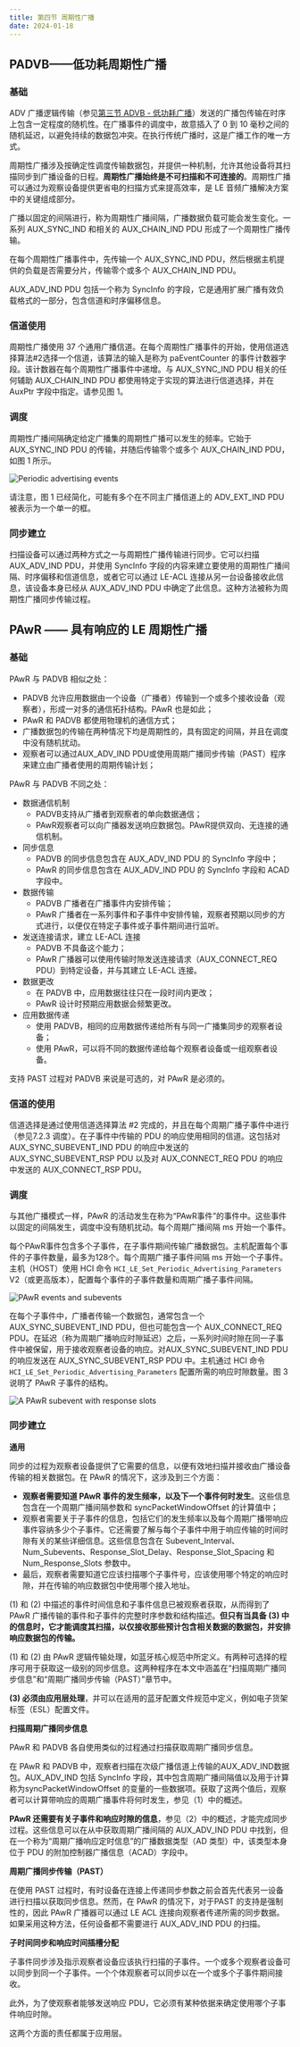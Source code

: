 ```yaml
---
title: 第四节 周期性广播
date: 2024-01-18
---
```


## PADVB——低功耗周期性广播

### 基础

ADV 广播逻辑传输（参见[第三节 ADVB - 低功耗广播](./advb)）发送的广播包传输在时序上包含一定程度的随机性。在广播事件的调度中，故意插入了 0 到 10 毫秒之间的随机延迟，以避免持续的数据包冲突。在执行传统广播时，这是广播工作的唯一方式。

周期性广播涉及按确定性调度传输数据包，并提供一种机制，允许其他设备将其扫描同步到广播设备的日程。**周期性广播始终是不可扫描和不可连接的**。周期性广播可以通过为观察设备提供更省电的扫描方式来提高效率，是 LE 音频广播解决方案中的关键组成部分。

广播以固定的间隔进行，称为周期性广播间隔，广播数据负载可能会发生变化。一系列 AUX_SYNC_IND 和相关的 AUX_CHAIN_IND PDU 形成了一个周期性广播传输。

在每个周期性广播事件中，先传输一个 AUX_SYNC_IND PDU，然后根据主机提供的负载是否需要分片，传输零个或多个 AUX_CHAIN_IND PDU。

AUX_ADV_IND PDU 包括一个称为 SyncInfo 的字段，它是通用扩展广播有效负载格式的一部分，包含信道和时序偏移信息。

### 信道使用

周期性广播使用 37 个通用广播信道。在每个周期性广播事件的开始，使用信道选择算法#2选择一个信道，该算法的输入是称为 paEventCounter 的事件计数器字段。该计数器在每个周期性广播事件中递增。与 AUX_SYNC_IND PDU 相关的任何辅助 AUX_CHAIN_IND PDU 都使用特定于实现的算法进行信道选择，并在 AuxPtr 字段中指定。请参见图 1。

### 调度

周期性广播间隔确定给定广播集的周期性广播可以发生的频率。它始于 AUX_SYNC_IND PDU 的传输，并随后传输零个或多个 AUX_CHAIN_IND PDU，如图 1 所示。

![Periodic advertising events](./img/ll_periodic_advertising_events.png "图 1. 周期性广播事件")

请注意，图 1 已经简化，可能有多个在不同主广播信道上的 ADV_EXT_IND PDU 被表示为一个单一的框。

### 同步建立

扫描设备可以通过两种方式之一与周期性广播传输进行同步。它可以扫描 AUX_ADV_IND PDU，并使用 SyncInfo 字段的内容来建立要使用的周期性广播间隔、时序偏移和信道信息，或者它可以通过 LE-ACL 连接从另一台设备接收此信息，该设备本身已经从 AUX_ADV_IND PDU 中确定了此信息。这种方法被称为周期性广播同步传输过程。

## PAwR —— 具有响应的 LE 周期性广播

### 基础

PAwR 与 PADVB 相似之处：

* PADVB 允许应用数据由一个设备（广播者）传输到一个或多个接收设备（观察者），形成一对多的通信拓扑结构。PAwR 也是如此；
* PAwR 和 PADVB 都使用物理机的通信方式；
* 广播数据包的传输在两种情况下均是周期性的，具有固定的间隔，并且在调度中没有随机扰动。
* 观察者可以通过AUX_ADV_IND PDU或使用周期广播同步传输（PAST）程序来建立由广播者使用的周期传输计划；

PAwR 与 PADVB 不同之处：

* 数据通信机制
  * PADVB支持从广播者到观察者的单向数据通信；
  * PAwR观察者可以向广播器发送响应数据包。PAwR提供双向、无连接的通信机制。
* 同步信息
  * PADVB 的同步信息包含在 AUX_ADV_IND PDU 的 SyncInfo 字段中；
  * PAwR 的同步信息包含在 AUX_ADV_IND PDU 的 SyncInfo 字段和 ACAD 字段中。
* 数据传输
  * PADVB 广播者在广播事件内安排传输；
  * PAwR 广播者在一系列事件和子事件中安排传输，观察者预期以同步的方式进行，以便仅在特定子事件或子事件期间进行监听。
* 发送连接请求，建立 LE-ACL 连接
  * PADVB 不具备这个能力；
  * PAwR 广播器可以使用传输时隙发送连接请求（AUX_CONNECT_REQ PDU）到特定设备，并与其建立 LE-ACL 连接。
* 数据更改
  * 在 PADVB 中，应用数据往往只在一段时间内更改；
  * PAwR 设计时预期应用数据会频繁更改。
* 应用数据传递
  * 使用 PADVB，相同的应用数据传递给所有与同一广播集同步的观察者设备；
  * 使用 PAwR，可以将不同的数据传递给每个观察者设备或一组观察者设备。

支持 PAST 过程对 PADVB 来说是可选的，对 PAwR 是必须的。

### 信道的使用

信道选择是通过使用信道选择算法 #2 完成的，并且在每个周期广播子事件中进行（参见7.2.3 调度）。在子事件中传输的 PDU 的响应使用相同的信道。这包括对AUX_SYNC_SUBEVENT_IND PDU 的响应中发送的 AUX_SYNC_SUBEVENT_RSP PDU 以及对 AUX_CONNECT_REQ PDU 的响应中发送的 AUX_CONNECT_RSP PDU。

### 调度

与其他广播模式一样，PAwR 的活动发生在称为“PAwR事件”的事件中。这些事件以固定的间隔发生，调度中没有随机扰动。每个周期广播间隔 ms 开始一个事件。

每个PAwR事件包含多个子事件，在子事件期间传输广播数据包。主机配置每个事件的子事件数量，最多为128个。每个周期广播子事件间隔 ms 开始一个子事件。主机（HOST）使用 HCI 命令 `HCI_LE_Set_Periodic_Advertising_Parameters` V2（或更高版本），配置每个事件的子事件数量和周期广播子事件间隔。

![PAwR events and subevents](./img/ll_pawr_ese.png "图 2. PAwR 事件与子事件")

在每个子事件中，广播者传输一个数据包，通常包含一个 AUX_SYNC_SUBEVENT_IND PDU，但也可能包含一个 AUX_CONNECT_REQ PDU。在延迟（称为周期广播响应时隙延迟）之后，一系列时间时隙在同一子事件中被保留，用于接收观察者设备的响应。对AUX_SYNC_SUBEVENT_IND PDU 的响应发送在 AUX_SYNC_SUBEVENT_RSP PDU 中。主机通过 HCI 命令 `HCI_LE_Set_Periodic_Advertising_Parameters` 配置所需的响应时隙数量。图 3 说明了 PAwR 子事件的结构。

![A PAwR subevent with response slots](./img/ll_pawr_se_wrs.png "图 3. PAwR 有响应时间间隙的子事件")

### 同步建立

**通用**

同步的过程为观察者设备提供了它需要的信息，以便有效地扫描并接收由广播设备传输的相关数据包。在 PAwR 的情况下，这涉及到三个方面：

* **观察者需要知道 PAwR 事件的发生频率，以及下一个事件何时发生**。这些信息包含在一个周期广播间隔参数和 syncPacketWindowOffset 的计算值中；
* 观察者需要关于子事件的信息，包括它们的发生频率以及每个周期广播带响应事件容纳多少个子事件。它还需要了解与每个子事件中用于响应传输的时间时隙有关的某些详细信息。这些信息包含在 Subevent_Interval、Num_Subevents、Response_Slot_Delay、Response_Slot_Spacing 和 Num_Response_Slots 参数中。
* 最后，观察者需要知道它应该扫描哪个子事件号，应该使用哪个特定的响应时隙，并在传输的响应数据包中使用哪个接入地址。

(1) 和 (2) 中描述的事件时间信息和子事件信息已被观察者获取，从而得到了 PAwR 广播传输的事件和子事件的完整时序参数和结构描述。**但只有当具备 (3) 中的信息时，它才能调度其扫描，以仅接收那些预计包含相关数据的数据包，并安排响应数据包的传输。**

(1) 和 (2) 由 PAwR 逻辑传输处理，如蓝牙核心规范中所定义。有两种可选择的程序可用于获取这一级别的同步信息。这两种程序在本文中涵盖在“扫描周期广播同步信息”和“周期广播同步传输（PAST）”章节中。

**(3) 必须由应用层处理**，并可以在适用的蓝牙配置文件规范中定义，例如电子货架标签（ESL）配置文件。

**扫描周期广播同步信息**

PAwR 和 PADVB 各自使用类似的过程通过扫描获取周期广播同步信息。

在 PAwR 和 PADVB 中，观察者扫描在次级广播信道上传输的AUX_ADV_IND数据包。AUX_ADV_IND 包括 SyncInfo 字段，其中包含周期广播间隔值以及用于计算称为syncPacketWindowOffset 的变量的一些数据项。获取了这两个值后，观察者可以计算带响应的周期广播事件将何时发生，参见（1）中的概述。

**PAwR 还需要有关子事件和响应时隙的信息**，参见（2）中的概述，才能完成同步过程。这些信息可以在从中获取周期广播间隔的 AUX_ADV_IND PDU 中找到，但在一个称为“周期广播响应定时信息”的广播数据类型（AD 类型）中，该类型本身位于 PDU 的附加控制器广播信息（ACAD）字段中。

**周期广播同步传输（PAST）**

在使用 PAST 过程时，有时设备在连接上传递同步参数之前会首先代表另一设备进行扫描以获取同步信息。然而，在 PAwR 的情况下，对于PAST 的支持是强制性的，因此 PAwR 广播器可以通过 LE ACL 连接向观察者传递所需的同步数据。如果采用这种方法，任何设备都不需要进行 AUX_ADV_IND PDU 的扫描。

**子时间同步和响应时间插槽分配**

子事件同步涉及指示观察者设备应该执行扫描的子事件。一个或多个观察者设备可以同步到同一个子事件。一个个体观察者可以同步以在一个或多个子事件期间接收。

此外，为了使观察者能够发送响应 PDU，它必须有某种依据来确定使用哪个子事件响应时隙。

这两个方面的责任都属于应用层。

